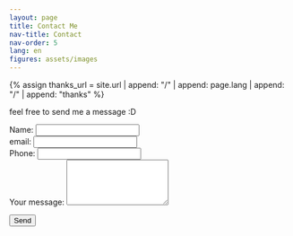 ```yaml
---
layout: page
title: Contact Me
nav-title: Contact
nav-order: 5
lang: en
figures: assets/images
---
```

{% assign thanks_url = site.url | append: "/" | append: page.lang | append: "/" | append: "thanks" %}

feel free to send me a message :D

<form
  action="https://formspree.io/meqgqjdq"
  method="POST"
>
  <div class="form-group">
    <label>
      Name:
    </label>
    <input type="text" name="_name">
  </div>
  
  <div class="form-group">
    <label>
      email:
    </label>
    <input type="email" required name="_email">
  </div>
  
  <div class="form-group">
    <label>
      Phone:
    </label>
    <input type="phone" name="_phone">
  </div>

  <div class="form-group">
    <label>
      Your message:
    </label>
    <textarea required name="_message" rows="5"></textarea>
  </div>
  
  <input type="hidden" name="_next" value="{{ thanks_url }}">

  <button class="btn btn-success" type="submit">Send</button>
</form>